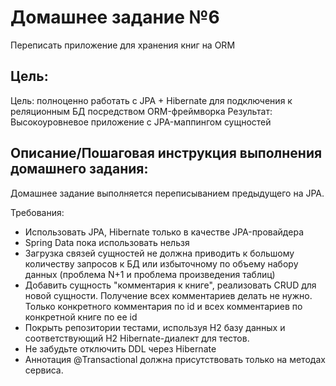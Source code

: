 # Домашнее задание №6
Переписать приложение для хранения книг на ORM

## Цель:
Цель: полноценно работать с JPA + Hibernate для подключения к реляционным БД посредством ORM-фреймворка
Результат: Высокоуровневое приложение с JPA-маппингом сущностей


## Описание/Пошаговая инструкция выполнения домашнего задания:
Домашнее задание выполняется переписыванием предыдущего на JPA.

Требования:

* Использовать JPA, Hibernate только в качестве JPA-провайдера
* Spring Data пока использовать нельзя
* Загрузка связей сущностей не должна приводить к большому количеству запросов к БД или избыточному по объему набору данных (проблема N+1 и проблема произведения таблиц)
* Добавить сущность "комментария к книге", реализовать CRUD для новой сущности. Получение всех комментариев делать не нужно. Только конкретного комментария по id и всех комментариев по конкретной книге по ее id
* Покрыть репозитории тестами, используя H2 базу данных и соответствующий H2 Hibernate-диалект для тестов.
* Не забудьте отключить DDL через Hibernate
* Аннотация @Transactional должна присутствовать только на методах сервиса.
